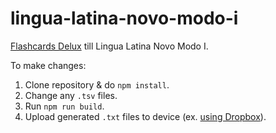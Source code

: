 # lingua-latina-novo-modo-i
[Flashcards Delux](http://flashcardsdeluxe.com/) till Lingua Latina Novo Modo I.

To make changes:

1. Clone repository & do `npm install`.
2. Change any `.tsv` files.
3. Run `npm run build`.
4. Upload generated `.txt` files to device (ex. [using Dropbox](http://orangeorapple.com/Flashcards/)).

